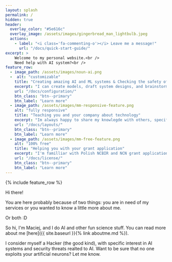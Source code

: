 ```yaml
---
layout: splash
permalink: /
hidden: true
header:
  overlay_color: "#5e616c"
  overlay_image: /assets/images/gingerbread_man_lightbulb.jpeg
  actions:
    - label: "<i class='fa-commenting-o'></i> Leave me a message!"
      url: "/docs/quick-start-guide/"
excerpt: >
    Welcome to my personal website.<br />
    Need help with AI system?<br />
feature_row:
  - image_path: /assets/images/noun-ai.png
  -  alt: "customizable"
    title: "Creating amazing AI and ML systems & Checking the safety of your AI systems "
    excerpt: "I can create models, draft system designs, and brainstorm solutions with you. I am very keen on discusing these kind of problems so feel free to just reach out. "
    url: "/docs/configuration/"
    btn_class: "btn--primary"
    btn_label: "Learn more"
  - image_path: /assets/images/mm-responsive-feature.png
    alt: "fully responsive"
    title: "Teaching you and your company about technology"
    excerpt: "Im always happy to share my knowlegde with others, specifically on topics of: Python, Machine Learning, Computer Vision, AI and system design."
    url: "/docs/layouts/"
    btn_class: "btn--primary"
    btn_label: "Learn more"
  - image_path: /assets/images/mm-free-feature.png
    alt: "100% free"
    title: "Helping you with your grant application"
    excerpt: "I'm familliar with Polish NCBIR and NCN grant application processes, but feel free to talk about other sources."
    url: "/docs/license/"
    btn_class: "btn--primary"
    btn_label: "Learn more"      
---
```

{% include feature_row %}



Hi there! 

You are here probably because of two things: you are in need of my services or you wanted to know a little more about me. 

Or both :D 

So hi, I'm Maciej, and I do AI and other fun science stuff. You can read more about me [here]({{ site.baseurl }}{% link aboutme.md %}).

I consider myself a Hacker (the good kind), with specific interest in AI systems and security threats realted to AI. Want to be sure that no one exploits your artificial neurons? Let me know.